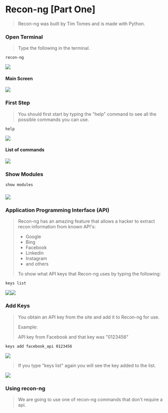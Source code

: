# Recon-ng \[Part One\]

> Recon-ng was built by Tim Tomes and is made with Python.

### Open Terminal

> Type the following in the terminal.

```
recon-ng
```

![](/assets/_Recon-ng01.png)

#### Main Screen

![](/assets/_Recon-ng02.png)

### First Step

> You should first start by typing the "help" command to see all the possible commands you can use.

```
help
```

![](/assets/_Recon-ng03.png)

#### List of commands

![](/assets/_Recon-ng04.png)

### Show Modules

```
show modules
```

### ![](/assets/_Recon-ng06.png)

### Application Programming Interface \(API\)

> Recon-ng has an amazing feature that allows a hacker to extract recon information from known API's:
>
> * Google
> * Bing
> * Facebook
> * Linkedin
> * Instagram
> * and others
>
> To show what API keys that Recon-ng uses by typing the following:

```
keys list
```

![](/assets/_Recon-ng07.png)![](/assets/_Recon-ng08.png)

### Add Keys

> You obtain an API key from the site and add it to Recon-ng for use.
>
> Example:
>
> API key from Facebook and that key was "0123456"

```
keys add facebook_api 0123456
```

![](/assets/_Recon-ng09.png)

> If you type "keys list" again you will see the key added to the list.

![](/assets/_Recon-ng010.png)

### Using recon-ng

> We are going to use one of recon-ng commands that don't require a api.









